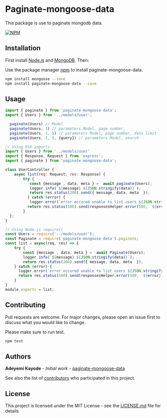 # Paginate-mongoose-data

This package is use to paginate mongodb data.

[![NPM](https://nodei.co/npm/paginate-mongoose-data.png)](https://nodei.co/npm/paginate-mongoose-data/)

## Installation

First install [Node.js](http://nodejs.org/) and [MongoDB](https://www.mongodb.org/downloads). Then:

Use the package manager [npm](https://www.npmjs.com/package/paginate-mongoose-data) to install paginate-mongoose-data.

```bash
npm install mongoose --save
npm install paginate-mongoose-data --save
```

## Usage

```javascript
import { paginate } from 'paginate-mongoose-data';
import { Users } from '../models/user';

  paginate(Users) // Model
  paginate(Users, 1) // parameters Model, page number,
  paginate(Users, 1, 5) // parameters Model, page number, data limit
  paginate(Users, 1, 5, {query}) // parameters Model, search
```

```javascript
// Using ES6 imports
import { Users } from '../models/user'
import { Response, Request } from 'express';
import { paginate } from 'paginate-mongoose-data';

class UserController {
    async list(req: Request, res: Response) {
        try {
           const {message , data, meta } =  await paginate(Users);
           logger.info(`${message} ${JSON.stringify(data)}`);
           return res.status(200).send({ message, data, meta  });
          } catch (error) {
           logger.error(`error occured unable to list users ${JSON.stringify(error)}`);
          return res.status(500).send(responsesHelper.error(500, `${error}`));
        }
  };
}
```

```javascript
// Using Node.js require()
const Users = require('../models/user');
const Paginate = require('paginate-mongoose-data').paginate;
const list = async(req, res) => {
    try {
        const {message , data, meta } =  await Paginate(Users);
        logger.info(`${message} ${JSON.stringify(data)}`);
        return res.status(200).send({ message, data, meta  });
    } catch (error) {
      logger.error(`error occured unable to list users ${JSON.stringify(error)}`);
      return res.status(500).send(responsesHelper.error(500, `${error}`));
    }
}
module.exports = list;
```

## Contributing

Pull requests are welcome. For major changes, please open an issue first to discuss what you would like to change.

Please make sure to run test.

```bash
npm test
```


## Authors

**Adeyemi Kayode** - *Initial work* - [paginate-mongoose-data](https://github.com/karosi12/paginate-mongoose-data)

See also the list of [contributors](https://github.com/karosi12/paginate-mongoose-data/graphs/contributors) who participated in this project.

## License

This project is licensed under the MIT License - see the [LICENSE.md](LICENSE.md) file for details
